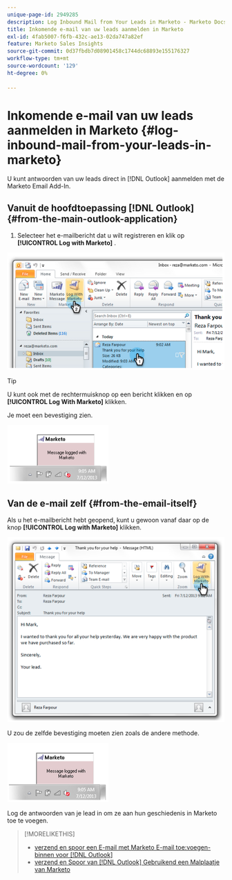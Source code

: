 ```yaml
---
unique-page-id: 2949285
description: Log Inbound Mail from Your Leads in Marketo - Marketo Docs - Productdocumentatie
title: Inkomende e-mail van uw leads aanmelden in Marketo
exl-id: 4fab5007-f6fb-432c-ae13-02da747a82ef
feature: Marketo Sales Insights
source-git-commit: 0d37fbdb7d08901458c1744dc68893e155176327
workflow-type: tm+mt
source-wordcount: '129'
ht-degree: 0%

---
```


# Inkomende e-mail van uw leads aanmelden in Marketo {#log-inbound-mail-from-your-leads-in-marketo}

U kunt antwoorden van uw leads direct in [!DNL Outlook] aanmelden met de Marketo Email Add-In.

## Vanuit de hoofdtoepassing [!DNL Outlook] {#from-the-main-outlook-application}

1. Selecteer het e-mailbericht dat u wilt registreren en klik op **[!UICONTROL Log with Marketo]** .

![](assets/image2014-9-23-17-3a12-3a44.png)

>[!TIP]
>
>U kunt ook met de rechtermuisknop op een bericht klikken en op **[!UICONTROL Log With Marketo]** klikken.

Je moet een bevestiging zien.

![](assets/image2014-9-23-17-3a13-3a39.png)

## Van de e-mail zelf {#from-the-email-itself}

Als u het e-mailbericht hebt geopend, kunt u gewoon vanaf daar op de knop **[!UICONTROL Log with Marketo]** klikken.

![](assets/image2014-9-23-17-3a14-3a14.png)

U zou de zelfde bevestiging moeten zien zoals de andere methode.

![](assets/image2014-9-23-17-3a14-3a29.png)

Log de antwoorden van je lead in om ze aan hun geschiedenis in Marketo toe te voegen.

>[!MORELIKETHIS]
>
>* [ verzend en spoor een E-mail met Marketo E-mail toe:voegen-binnen voor  [!DNL Outlook]](/help/marketo/product-docs/marketo-sales-insight/msi-outlook-plugin/send-and-track-an-email-with-the-email-add-in-for-outlook.md)
>* [ verzend en Spoor van  [!DNL Outlook]  Gebruikend een Malplaatje van Marketo ](/help/marketo/product-docs/marketo-sales-insight/msi-outlook-plugin/send-and-track-from-outlook-using-a-marketo-template.md)

